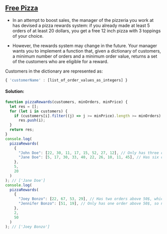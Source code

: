 ## [Free Pizza](https://www.codewars.com/kata/595910299197d929a10005ae)

- In an attempt to boost sales, the manager of the pizzeria you work at has devised a pizza rewards system: if you already made at least 5 orders of at least 20 dollars, you get a free 12 inch pizza with 3 toppings of your choice.

- However, the rewards system may change in the future. Your manager wants you to implement a function that, given a dictionary of customers, a minimum number of orders and a minimum order value, returns a set of the customers who are eligible for a reward.

Customers in the dictionary are represented as:

```js
{ 'customerName' : [list_of_order_values_as_integers] }
```

#### Solution:

```js
function pizzaRewards(customers, minOrders, minPrice) {
  let res = [];
  for (let i in customers) {
    if (customers[i].filter((j) => j >= minPrice).length >= minOrders)
      res.push(i);
  }
  return res;
}
console.log(
  pizzaRewards(
    {
      "John Doe": [22, 30, 11, 17, 15, 52, 27, 12], // Only has three orders above 20$, so no pizza
      "Jane Doe": [5, 17, 30, 33, 40, 22, 26, 10, 11, 45], // Has six orders above 20$, which means FREE PIZZA!
    },
    5,
    20
  )
); // ['Jane Doe']
console.log(
  pizzaRewards(
    {
      "Joey Bonzo": [22, 67, 53, 29], // Has two orders above 50$, which means FREE PIZZA!
      "Jennifer Bonzo": [51, 19], // Only has one order above 50$, so no pizza
    },
    2,
    50
  )
); // ['Joey Bonzo']
```
